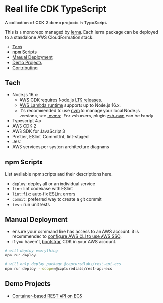 # Real life CDK TypeScript

A collection of CDK 2 demo projects in TypeScript.

This is a monorepo managed by [lerna](https://lerna.js.org/). Each lerna package can be deployed to a standalone AWS CloudFormation stack.

-   [Tech](#tech)
-   [npm Scripts](#npm-scripts)
-   [Manual Deployment](#manual-deployment)
-   [Demo Projects](#demo-projects)
-   [Contributing](CONTRIBUTING.md)

## Tech

-   Node.js 16.x:
    -   AWS CDK requires Node.js [LTS releases](https://nodejs.org/en/about/releases/).
    -   [AWS Lambda runtime](https://docs.aws.amazon.com/lambda/latest/dg/lambda-runtimes.html) supports up to Node.js 16.x.
    -   It's recommended to use [nvm](https://github.com/nvm-sh/nvm) to manage your local Node.js versions, see [.nvmrc](.nvmrc). For zsh users, plugin [zsh-nvm](https://github.com/lukechilds/zsh-nvm) can be handy.
-   Typescript 4.x
-   AWS CDK 2
-   AWS SDK for JavaScript 3
-   Prettier, ESlint, Commitlint, lint-staged
-   Jest
-   AWS services per system architecture diagrams

## npm Scripts

List available npm scripts and their descriptions here.

-   `deploy`: deploy all or an individual service
-   `lint`: lint codebase with ESlint
-   `lint:fix`: auto-fix ESLint errors
-   `commit`: preferred way to create a git commit
-   `test`: run unit tests

## Manual Deployment

-   ensure your command line has access to an AWS account. it is recommended to [configure AWS CLI to use AWS SSO](https://docs.aws.amazon.com/cli/latest/userguide/cli-configure-sso.html).
-   if you haven't, [bootstrap](https://docs.aws.amazon.com/cdk/v2/guide/bootstrapping.html) CDK in your AWS account.

```bash
# will deploy everything
npm run deploy
```

```bash
# will only deploy package @capturedlabs/rest-api-ecs
npm run deploy --scope=@capturedlabs/rest-api-ecs
```

## Demo Projects

-   [Container-based REST API on ECS](./packages/rest-api-ecs/README.md)
